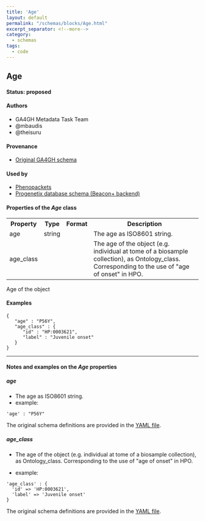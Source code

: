 ```yaml
---
title: 'Age'
layout: default
permalink: "/schemas/blocks/Age.html"
excerpt_separator: <!--more-->
category:
  - schemas
tags:
  - code
---
```

## Age

#### Status: __proposed__

<!--more-->



#### Authors  

* GA4GH Metadata Task Team  
* @mbaudis  
* @theisuru  

#### Provenance  

* [Original GA4GH schema](https://github.com/ga4gh/ga4gh-schemas/blob/master/src/main/proto/ga4gh/bio_metadata.proto#L111)  

#### Used by  

* [Phenopackets](https://github.com/phenopackets/phenopacket-schema/blob/master/docs/age.rst)  
* [Progenetix database schema (Beacon+ backend)](https://github.com/progenetix/schemas/tree/master/main/yaml)    
<h4>Properties of the <i>Age</i> class</h4>

<table>
  <tr>
    <th>Property</th>
    <th>Type</th>
    <th>Format</th>
    <th>Description</th>
  </tr>
  <tr>
    <td>age</td>
    <td>string</td>
    <td></td>
    <td>The age as ISO8601 string.</td>
  </tr>
  <tr>
    <td>age_class</td>
    <td></td>
    <td></td>
    <td>The age of the object (e.g. individual at tome of a biosample collection), as Ontology_class.
Corresponding to the use of "age of onset" in HPO.
</td>
  </tr>

</table>Age of the object


#### Examples

```
{
   "age" : "P56Y",
   "age_class" : {
      "id" : "HP:0003621",
      "label" : "Juvenile onset"
   }
}
```
--------------------------------------------------------------------------------

<h4>Notes and examples on the <i>Age</i> properties</h4>

##### age

* The age as ISO8601 string.
* example:

```
'age' : "P56Y"
```
  
The original schema definitions are provided in the [YAML file](https://github.com/ga4gh-schemablocks/blocks/blob/master/src/yaml/age.yaml).
##### age_class

* The age of the object (e.g. individual at tome of a biosample collection), as Ontology_class.
Corresponding to the use of "age of onset" in HPO.

* example:

```
'age_class' : {
  'id' => 'HP:0003621',
  'label' => 'Juvenile onset'
}
```
  
The original schema definitions are provided in the [YAML file](https://github.com/ga4gh-schemablocks/blocks/blob/master/src/yaml/age.yaml).

